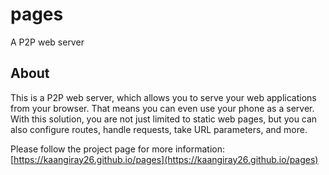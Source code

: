 # pages
A P2P web server

## About
This is a P2P web server, which allows you to serve your web applications from your browser. That means you can even use your phone as a server. With this solution, you are not just limited to static web pages, but you can also configure routes, handle requests, take URL parameters, and more.

Please follow the project page for more information:
[https://kaangiray26.github.io/pages](https://kaangiray26.github.io/pages)